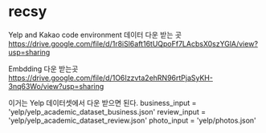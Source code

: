 # recsy
Yelp and Kakao code environment 데이터 다운 받는 곳 https://drive.google.com/file/d/1r8iSl6aft16tUQpoFf7LAcbsX0szYGlA/view?usp=sharing

Embdding 다운 받는곳 https://drive.google.com/file/d/1O6Izzvta2ehRN96rtPjaSyKH-3nq63Wo/view?usp=sharing


이거는 Yelp 데이터셋에서 다운 받으면 된다.
business_input = 'yelp/yelp_academic_dataset_business.json'
review_input = 'yelp/yelp_academic_dataset_review.json'
photo_input = 'yelp/photos.json'
